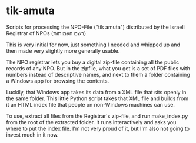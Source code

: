 # tik-amuta
Scripts for processing the NPO-File ("tik amuta") distributed by the
Israeli Registrar of NPOs (רשם העמותות)

This is very initial for now, just something I needed and whipped up
and then made very slightly more generally usable.

The NPO registrar lets you buy a digital zip-file containing all the public
records of any NPO. But in the zipfile, what you get is a set of PDF files
with numbers instead of descriptive names, and next to them a folder containing
a Windows app for browsing the contents.

Luckily, that Windows app takes its data from a XML file that sits openly
in the same folder. This little Python script takes that XML file and builds
from it an HTML index file that people on non-Windows machines can use.

To use, extract all files from the Registrar's zip-file, and run make_index.py
from the root of the extracted folder. It runs interactively and asks you
where to put the index file. I'm not very proud of it, but I'm also not
going to invest much in it now.

